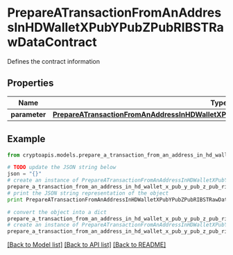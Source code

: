 # PrepareATransactionFromAnAddressInHDWalletXPubYPubZPubRIBSTRawDataContract

Defines the contract information

## Properties
Name | Type | Description | Notes
------------ | ------------- | ------------- | -------------
**parameter** | [**PrepareATransactionFromAnAddressInHDWalletXPubYPubZPubRIBSTRawDataContractParameter**](PrepareATransactionFromAnAddressInHDWalletXPubYPubZPubRIBSTRawDataContractParameter.md) |  | 

## Example

```python
from cryptoapis.models.prepare_a_transaction_from_an_address_in_hd_wallet_x_pub_y_pub_z_pub_ribst_raw_data_contract import PrepareATransactionFromAnAddressInHDWalletXPubYPubZPubRIBSTRawDataContract

# TODO update the JSON string below
json = "{}"
# create an instance of PrepareATransactionFromAnAddressInHDWalletXPubYPubZPubRIBSTRawDataContract from a JSON string
prepare_a_transaction_from_an_address_in_hd_wallet_x_pub_y_pub_z_pub_ribst_raw_data_contract_instance = PrepareATransactionFromAnAddressInHDWalletXPubYPubZPubRIBSTRawDataContract.from_json(json)
# print the JSON string representation of the object
print PrepareATransactionFromAnAddressInHDWalletXPubYPubZPubRIBSTRawDataContract.to_json()

# convert the object into a dict
prepare_a_transaction_from_an_address_in_hd_wallet_x_pub_y_pub_z_pub_ribst_raw_data_contract_dict = prepare_a_transaction_from_an_address_in_hd_wallet_x_pub_y_pub_z_pub_ribst_raw_data_contract_instance.to_dict()
# create an instance of PrepareATransactionFromAnAddressInHDWalletXPubYPubZPubRIBSTRawDataContract from a dict
prepare_a_transaction_from_an_address_in_hd_wallet_x_pub_y_pub_z_pub_ribst_raw_data_contract_form_dict = prepare_a_transaction_from_an_address_in_hd_wallet_x_pub_y_pub_z_pub_ribst_raw_data_contract.from_dict(prepare_a_transaction_from_an_address_in_hd_wallet_x_pub_y_pub_z_pub_ribst_raw_data_contract_dict)
```
[[Back to Model list]](../README.md#documentation-for-models) [[Back to API list]](../README.md#documentation-for-api-endpoints) [[Back to README]](../README.md)


